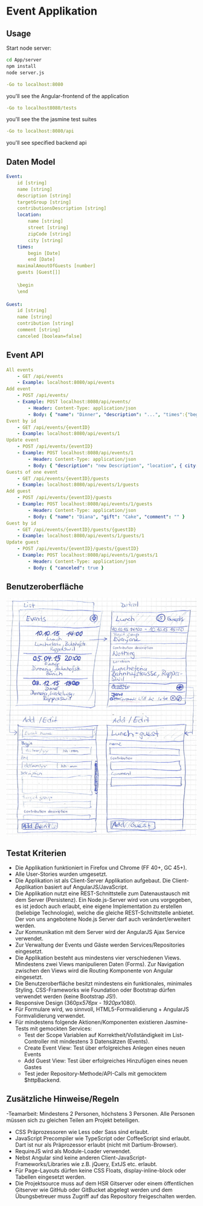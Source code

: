 # Event Applikation

## Usage

Start node server:
```bash
cd App/server
npm install
node server.js
```
```yaml
-Go to localhost:8080
```
you'll see the Angular-frontend of the application
```yaml
-Go to localhost8080/tests
```

you'll see the the jasmine test suites
```yaml
-Go to localhost:8080/api
```
you'll see specified backend api


## Daten Model

```yaml
Event:
	id [string]
	name [string]
	description [string]
	targetGroup [string]
	contributionsDescription [string]
	location:
		name [string]
		street [string]
		zipCode [string]
		city [string]
	times:
		begin [Date]
		end [Date]
	maximalAmoutOfGuests [number]
	guests [Guest[]]

	\begin
	\end

Guest:
	id [string]
	name [string]
	contribution [string]
	comment [string]
	canceled [boolean=false]

```

## Event API

```yaml
All events
	- GET /api/events
	- Example: localhost:8080/api/events
Add event
	- POST /api/events/
	- Example: POST localhost:8080/api/events/
		- Header: Content-Type: application/json 
		- Body: { "name": "Dinner", "description": "...", "times":{"begin":"2015-11-15T19:00:00.000Z","end":"2011-11-16T03:00:00.000Z"}, "location", { ... }, ... }
Event by id
	- GET /api/events/{eventID}
	- Example: localhost:8080/api/events/1
Update event
	- POST /api/events/{eventID}
	- Example: POST localhost:8080/api/events/1
		- Header: Content-Type: application/json 
		- Body: { "description": "new Description", "location", { city: "new City", ... } }
Guests of one event
	- GET /api/events/{eventID}/guests
	- Example: localhost:8080/api/events/1/guests
Add guest
	- POST /api/events/{eventID}/guests
	- Example: POST localhost:8080/api/events/1/guests
		- Header: Content-Type: application/json 
		- Body: { "name": "Diana", "gift": "Cake", "comment": "" }
Guest by id
	- GET /api/events/{eventID}/guests/{guestID}
	- Example: localhost:8080/api/events/1/guests/1
Update guest
	- POST /api/events/{eventID}/guests/{guestID}
	- Example: POST localhost:8080/api/events/1/guests/1
		- Header: Content-Type: application/json 
		- Body: { "canceled": true }
```

## Benutzeroberfläche

![Wireframes](wireframes.jpg)

## Testat Kriterien

- Die Applikation funktioniert in Firefox und Chrome (FF 40+, GC 45+).
- Alle User-Stories wurden umgesetzt.
- Die Applikation ist als Client-Server Applikation aufgebaut. Die Client-Applikation basiert auf AngularJS/JavaScript.
- Die Applikation nutzt eine REST-Schnittstelle zum Datenaustausch mit dem Server (Persistenz). Ein Node.js-Server wird von uns vorgegeben, es ist jedoch auch erlaubt, eine eigene Implementation zu erstellen (beliebige Technologie), welche die gleiche REST-Schnittstelle anbietet. Der von uns angebotene Node.js Server darf auch verändert/erweitert werden.
- Zur Kommunikation mit dem Server wird der AngularJS Ajax Service verwendet.
- Zur Verwaltung der Events und Gäste werden Services/Repositories eingesetzt.
- Die Applikation besteht aus mindestens vier verschiedenen Views. Mindestens zwei Views manipulieren Daten (Forms). Zur Navigation zwischen den Views wird die Routing Komponente von Angular eingesetzt.
- Die Benutzeroberfläche besitzt mindestens ein funktionales, minimales Styling. CSS-Frameworks wie Foundation oder Bootstrap dürfen verwendet werden (keine Bootstrap JS!).
- Responsive Design (360px*576px - 1920px*1080).
- Für Formulare wird, wo sinnvoll, HTML5-Formvalidierung + AngularJS Formvalidierung verwendet.
- Für mindestens folgende Aktionen/Komponenten existieren Jasmine-Tests mit gemockten Services:
	- Test der Scope Variablen auf Korrektheit/Vollständigkeit im List-Controller mit mindestens 3 Datensätzen (Events).
	- Create Event View: Test über erfolgreiches Anlegen eines neuen Events
	- Add Guest View: Test über erfolgreiches Hinzufügen eines neuen Gastes
	- Test jeder Repository-Methode/API-Calls mit gemocktem $httpBackend.
## Zusätzliche Hinweise/Regeln
-Teamarbeit: Mindestens 2 Personen, höchstens 3 Personen. Alle Personen müssen sich zu gleichen Teilen am Projekt beteiligen.
- CSS Präprozessoren wie Less oder Sass sind erlaubt.
- JavaScript Precompiler wie TypeScript oder CoffeeScript sind erlaubt. Dart ist nur als Präprozessor erlaubt (nicht mit Dartium-Browser).
- RequireJS wird als Module-Loader verwendet.
- Nebst Angular sind keine anderen Client-JavaScript-Frameworks/Libraries wie z.B. jQuery, ExtJS etc. erlaubt.
- Für Page-Layouts dürfen keine CSS Floats, display-inline-block oder Tabellen eingesetzt werden.
- Die Projektsource muss auf dem HSR Gitserver oder einem öffentlichen Gitserver wie GitHub oder GitBucket abgelegt werden und dem Übungsbetreuer muss Zugriff auf das Repository freigeschalten werden.

